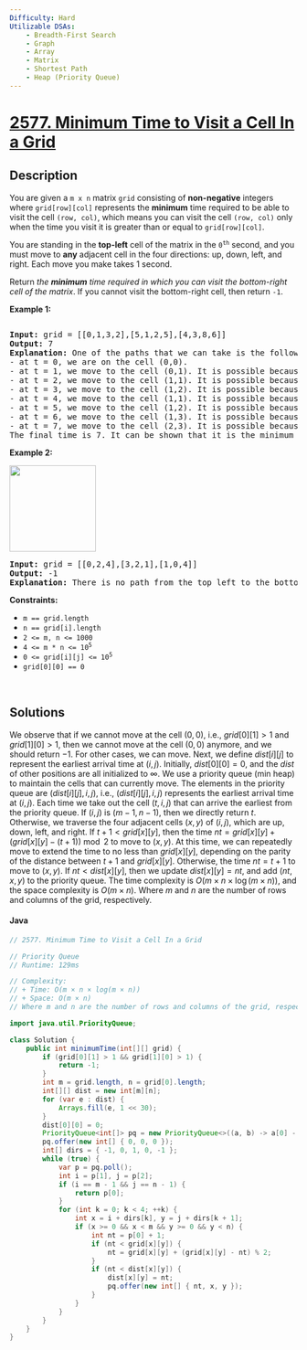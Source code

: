 ```yaml
---
Difficulty: Hard
Utilizable DSAs:
    - Breadth-First Search
    - Graph
    - Array
    - Matrix
    - Shortest Path
    - Heap (Priority Queue)
---
```



<!-- problem:start -->
# [2577. Minimum Time to Visit a Cell In a Grid](https://leetcode.com/problems/minimum-time-to-visit-a-cell-in-a-grid)
## Description
<!-- description:start -->
<p>You are given a <code>m x n</code> matrix <code>grid</code> consisting of <b>non-negative</b> integers where <code>grid[row][col]</code> represents the <strong>minimum</strong> time required to be able to visit the cell <code>(row, col)</code>, which means you can visit the cell <code>(row, col)</code> only when the time you visit it is greater than or equal to <code>grid[row][col]</code>.</p>
<p>You are standing in the <strong>top-left</strong> cell of the matrix in the <code>0<sup>th</sup></code> second, and you must move to <strong>any</strong> adjacent cell in the four directions: up, down, left, and right. Each move you make takes 1 second.</p>
<p>Return <em>the <strong>minimum</strong> time required in which you can visit the bottom-right cell of the matrix</em>. If you cannot visit the bottom-right cell, then return <code>-1</code>.</p>

<p><strong class="example">Example 1:</strong></p>
<p><img alt="" src="https://fastly.jsdelivr.net/gh/doocs/leetcode@main/solution/2500-2599/2577.Minimum%20Time%20to%20Visit%20a%20Cell%20In%20a%20Grid/images/yetgriddrawio-8.png" /></p>
<pre>
<strong>Input:</strong> grid = [[0,1,3,2],[5,1,2,5],[4,3,8,6]]
<strong>Output:</strong> 7
<strong>Explanation:</strong> One of the paths that we can take is the following:
- at t = 0, we are on the cell (0,0).
- at t = 1, we move to the cell (0,1). It is possible because grid[0][1] &lt;= 1.
- at t = 2, we move to the cell (1,1). It is possible because grid[1][1] &lt;= 2.
- at t = 3, we move to the cell (1,2). It is possible because grid[1][2] &lt;= 3.
- at t = 4, we move to the cell (1,1). It is possible because grid[1][1] &lt;= 4.
- at t = 5, we move to the cell (1,2). It is possible because grid[1][2] &lt;= 5.
- at t = 6, we move to the cell (1,3). It is possible because grid[1][3] &lt;= 6.
- at t = 7, we move to the cell (2,3). It is possible because grid[2][3] &lt;= 7.
The final time is 7. It can be shown that it is the minimum time possible.
</pre>

<p><strong class="example">Example 2:</strong></p>
<p><img alt="" src="https://fastly.jsdelivr.net/gh/doocs/leetcode@main/solution/2500-2599/2577.Minimum%20Time%20to%20Visit%20a%20Cell%20In%20a%20Grid/images/yetgriddrawio-9.png" style="width: 151px; height: 151px;" /></p>
<pre>
<strong>Input:</strong> grid = [[0,2,4],[3,2,1],[1,0,4]]
<strong>Output:</strong> -1
<strong>Explanation:</strong> There is no path from the top left to the bottom-right cell.
</pre>

<p><strong>Constraints:</strong></p>
<ul>
	<li><code>m == grid.length</code></li>
	<li><code>n == grid[i].length</code></li>
	<li><code>2 &lt;= m, n &lt;= 1000</code></li>
	<li><code>4 &lt;= m * n &lt;= 10<sup>5</sup></code></li>
	<li><code>0 &lt;= grid[i][j] &lt;= 10<sup>5</sup></code></li>
	<li><code>grid[0][0] == 0</code></li>
</ul>
<!-- description:end -->

<p>&nbsp;</p>

## Solutions
<!-- solution:start -->
We observe that if we cannot move at the cell $(0, 0)$, i.e., $grid[0][1] > 1$ and $grid[1][0] > 1$, then we cannot move at the cell $(0, 0)$ anymore, and we should return $-1$. For other cases, we can move.
Next, we define $dist[i][j]$ to represent the earliest arrival time at $(i, j)$. Initially, $dist[0][0] = 0$, and the $dist$ of other positions are all initialized to $\infty$.
We use a priority queue (min heap) to maintain the cells that can currently move. The elements in the priority queue are $(dist[i][j], i, j)$, i.e., $(dist[i][j], i, j)$ represents the earliest arrival time at $(i, j)$.
Each time we take out the cell $(t, i, j)$ that can arrive the earliest from the priority queue. If $(i, j)$ is $(m - 1, n - 1)$, then we directly return $t$. Otherwise, we traverse the four adjacent cells $(x, y)$ of $(i, j)$, which are up, down, left, and right. If $t + 1 < grid[x][y]$, then the time $nt = grid[x][y] + (grid[x][y] - (t + 1)) \bmod 2$ to move to $(x, y)$. At this time, we can repeatedly move to extend the time to no less than $grid[x][y]$, depending on the parity of the distance between $t + 1$ and $grid[x][y]$. Otherwise, the time $nt = t + 1$ to move to $(x, y)$. If $nt < dist[x][y]$, then we update $dist[x][y] = nt$, and add $(nt, x, y)$ to the priority queue.
The time complexity is $O(m \times n \times \log (m \times n))$, and the space complexity is $O(m \times n)$. Where $m$ and $n$ are the number of rows and columns of the grid, respectively.

<!-- tabs:start -->
#### Java
```java
// 2577. Minimum Time to Visit a Cell In a Grid

// Priority Queue
// Runtime: 129ms

// Complexity:
// + Time: O(m × n × log(m × n)) 
// + Space: O(m × n)
// Where m and n are the number of rows and columns of the grid, respectively.

import java.util.PriorityQueue;

class Solution {
    public int minimumTime(int[][] grid) {
        if (grid[0][1] > 1 && grid[1][0] > 1) {
            return -1;
        }
        int m = grid.length, n = grid[0].length;
        int[][] dist = new int[m][n];
        for (var e : dist) {
            Arrays.fill(e, 1 << 30);
        }
        dist[0][0] = 0;
        PriorityQueue<int[]> pq = new PriorityQueue<>((a, b) -> a[0] - b[0]);
        pq.offer(new int[] { 0, 0, 0 });
        int[] dirs = { -1, 0, 1, 0, -1 };
        while (true) {
            var p = pq.poll();
            int i = p[1], j = p[2];
            if (i == m - 1 && j == n - 1) {
                return p[0];
            }
            for (int k = 0; k < 4; ++k) {
                int x = i + dirs[k], y = j + dirs[k + 1];
                if (x >= 0 && x < m && y >= 0 && y < n) {
                    int nt = p[0] + 1;
                    if (nt < grid[x][y]) {
                        nt = grid[x][y] + (grid[x][y] - nt) % 2;
                    }
                    if (nt < dist[x][y]) {
                        dist[x][y] = nt;
                        pq.offer(new int[] { nt, x, y });
                    }
                }
            }
        }
    }
}
```

<!-- tabs:end -->
<!-- solution:end -->
<!-- problem:end -->
